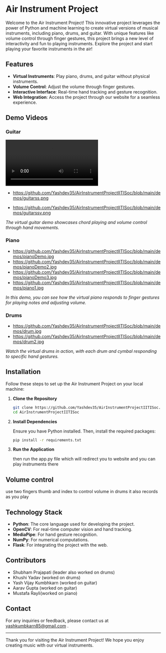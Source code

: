 # Air Instrument Project

Welcome to the Air Instrument Project! This innovative project leverages the power of Python and machine learning to create virtual versions of musical instruments, including piano, drums, and guitar. With unique features like volume control through finger gestures, this project brings a new level of interactivity and fun to playing instruments. Explore the project and start playing your favorite instruments in the air!

## Features

- **Virtual Instruments**: Play piano, drums, and guitar without physical instruments.
- **Volume Control**: Adjust the volume through finger gestures.
- **Interactive Interface**: Real-time hand tracking and gesture recognition.
- **Web Integration**: Access the project through our website for a seamless experience.

## Demo Videos
### Guitar

![Guitar Demo](https://github.com/Yashdev35/AirInstrumentProjectIITISoc/blob/main/demos/Guitar_demo.mp4)

- https://github.com/Yashdev35/AirInstrumentProjectIITISoc/blob/main/demos/guitarss.png

- https://github.com/Yashdev35/AirInstrumentProjectIITISoc/blob/main/demos/guitarssv.png

*The virtual guitar demo showcases chord playing and volume control through hand movements.*

### Piano

- https://github.com/Yashdev35/AirInstrumentProjectIITISoc/blob/main/demos/pianoDemo.jpg
- https://github.com/Yashdev35/AirInstrumentProjectIITISoc/blob/main/demos/pianoDemo2.jpg
- https://github.com/Yashdev35/AirInstrumentProjectIITISoc/blob/main/demos/pianoDemo3.jpg
- https://github.com/Yashdev35/AirInstrumentProjectIITISoc/blob/main/demos/piano1.jpg

*In this demo, you can see how the virtual piano responds to finger gestures for playing notes and adjusting volume.*

### Drums

- https://github.com/Yashdev35/AirInstrumentProjectIITISoc/blob/main/demos/drum.jpg
- https://github.com/Yashdev35/AirInstrumentProjectIITISoc/blob/main/demos/drum2.jpg

*Watch the virtual drums in action, with each drum and cymbal responding to specific hand gestures.*

## Installation

Follow these steps to set up the Air Instrument Project on your local machine:

1. **Clone the Repository**

    ```bash
    git clone https://github.com/Yashdev35/AirInstrumentProjectIITISoc.git
    cd AirInstrumentProjectIITISoc
    ```

2. **Install Dependencies**

    Ensure you have Python installed. Then, install the required packages:

    ```bash
    pip install -r requirements.txt
    ```

3. **Run the Application**

    then run the app.py file which will redirect you to website and you can play instruments there

## Volume control
use two fingers thumb and index to control volume
in drums it also records as you play


## Technology Stack

- **Python**: The core language used for developing the project.
- **OpenCV**: For real-time computer vision and hand tracking.
- **MediaPipe**: For hand gesture recognition.
- **NumPy**: For numerical computations.
- **Flask**: For integrating the project with the web.

## Contributors

- Shubham Prajapati (leader also worked on drums)
- Khushi Yadav (worked on drums)
- Yash Vijay Kumbhkarn (worked on guitar)
- Aarav Gupta (worked on guitar)
- Mustafa Rayli(worked on piano)

## Contact

For any inquiries or feedback, please contact us at yashkumbkarn85@gmail.com .

---

Thank you for visiting the Air Instrument Project! We hope you enjoy creating music with our virtual instruments.

